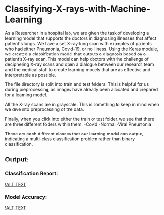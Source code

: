 # Classifying-X-rays-with-Machine-Learning

As a Researcher in a hospital lab, we are given the task of developing a learning model that supports the doctors in diagnosing illnesses that affect patient's lungs. We have a set X-ray lung scan with examples of patients who had either Pneumonia, Covid-19, or no illness. Using the Keras module, we created a classification model that outputs a diagnosis based on a patient’s X-ray scan. This model can help doctors with the challenge of deciphering X-ray scans and open a dialogue between our research team and the medical staff to create learning models that are as effective and interpretable as possible.

The file directory is split into train and test folders. This is helpful for us during preprocessing, as images have already been allocated and prepared for a learning model.

All the X-ray scans are in grayscale. This is something to keep in mind when we dive into preprocessing of the data.

Finally, when you click into either the train or test folder, we see that there are three different folders within them:
-Covid
-Normal
-Viral Pneumonia

These are each different classes that our learning model can output, indicating a multi-class classification problem rather than binary classification.

## Output:

### Classification Report:
[!ALT TEXT](https://github.com/SaifurRR/Classification-Kaggle-Covid-19-Image-Dataset-/blob/main/classification_report.jpeg)

### Model Accuracy:
[!ALT TEXT](https://github.com/SaifurRR/Classification-Kaggle-Covid-19-Image-Dataset-/blob/main/model_accuracy.jpeg)

